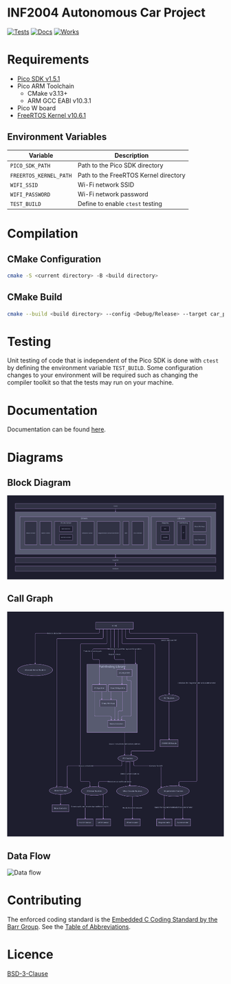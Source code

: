 # INF2004 Autonomous Car Project
[![Tests](https://github.com/ForceLightning/INF2004-Project/actions/workflows/ctest.yml/badge.svg)](https://github.com/ForceLightning/INF2004-Project/actions/workflows/ctest.yml) [![Docs](https://github.com/ForceLightning/INF2004-Project/actions/workflows/docs.yml/badge.svg)](https://github.com/ForceLightning/INF2004-Project/actions/workflows/docs.yml) [![Works](https://forcelightning-cdn.sgp1.digitaloceanspaces.com/works_on_my_machine.svg)](https://github.com/nikku/works-on-my-machine)
# Requirements
- [Pico SDK v1.5.1](https://github.com/raspberrypi/pico-sdk/)
- Pico ARM Toolchain
    - CMake v3.13+
    - ARM GCC EABI v10.3.1
- Pico W board
- [FreeRTOS Kernel v10.6.1](https://github.com/FreeRTOS/FreeRTOS-Kernel/releases/tag/V10.6.1)

## Environment Variables

| Variable               | Description                           |
| ---------------------- | ------------------------------------- |
| `PICO_SDK_PATH`        | Path to the Pico SDK directory        |
| `FREERTOS_KERNEL_PATH` | Path to the FreeRTOS Kernel directory |
| `WIFI_SSID`            | Wi-Fi network SSID                    |
| `WIFI_PASSWORD`        | Wi-Fi network password                |
| `TEST_BUILD`           | Define to enable `ctest` testing      |


# Compilation

## CMake Configuration
```bash
cmake -S <current directory> -B <build directory>
```

## CMake Build
```bash
cmake --build <build directory> --config <Debug/Release> --target car_project -j 18 --
```

# Testing
Unit testing of code that is independent of the Pico SDK is done with `ctest` by defining the environment variable `TEST_BUILD`. Some configuration changes to your environment will be required such as changing the compiler toolkit so that the tests may run on your machine.

# Documentation
Documentation can be found [here](https://forcelightning.github.io/INF2004-Project/).

# Diagrams
## Block Diagram
![Block Diagram](images/blockdiagram.svg)

## Call Graph
![Call graph](images/callgraph.svg)

## Data Flow
![Data flow](images/dataflow.svg)

# Contributing
The enforced coding standard is the [Embedded C Coding Standard by the Barr Group](https://barrgroup.com/embedded-systems/books/embedded-c-coding-standard). See the [Table of Abbreviations](ABBREV.md).

# Licence
[BSD-3-Clause](LICENSE.txt)